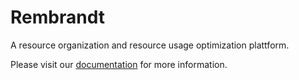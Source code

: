 # Rembrandt

A resource organization and resource usage optimization plattform.

Please visit our [documentation](https://rembrandt.gitbook.io/docs/) for more information.
